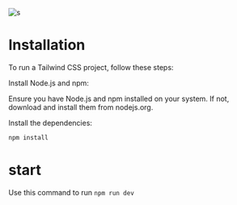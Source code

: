 ![s](https://github.com/user-attachments/assets/2f30e7a4-cd67-4947-b9fc-1cf8cdbb0545)
# Installation

To run a Tailwind CSS project, follow these steps:

Install Node.js and npm:

Ensure you have Node.js and npm installed on your system. If not, download and install them from nodejs.org.

 Install the dependencies:
   ```bash
   npm install
```

# start
Use this command to run
 `npm run dev`


